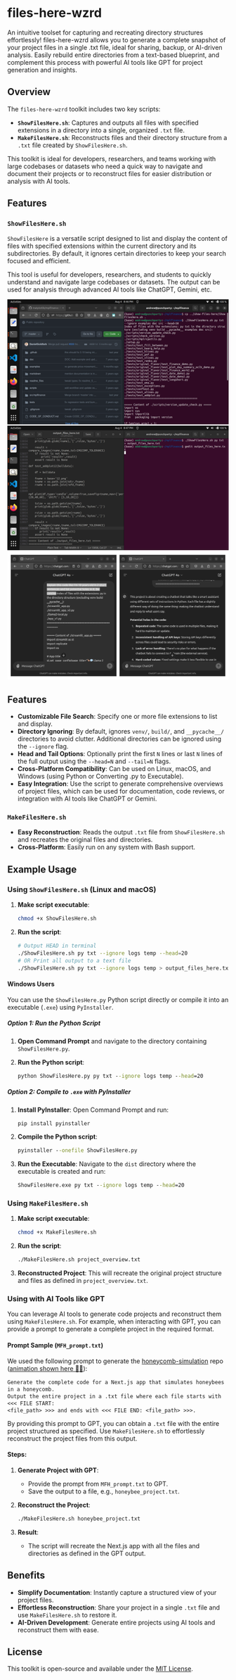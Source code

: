 # files-here-wzrd

An intuitive toolset for capturing and recreating directory structures effortlessly! files-here-wzrd allows you to generate a complete snapshot of your project files in a single .txt file, ideal for sharing, backup, or AI-driven analysis. Easily rebuild entire directories from a text-based blueprint, and complement this process with powerful AI tools like GPT for project generation and insights.

## Overview

The `files-here-wzrd` toolkit includes two key scripts:

- **`ShowFilesHere.sh`**: Captures and outputs all files with specified extensions in a directory into a single, organized `.txt` file.
- **`MakeFilesHere.sh`**: Reconstructs files and their directory structure from a `.txt` file created by `ShowFilesHere.sh`.

This toolkit is ideal for developers, researchers, and teams working with large codebases or datasets who need a quick way to navigate and document their projects or to reconstruct files for easier distribution or analysis with AI tools.

## Features

### `ShowFilesHere.sh`

`ShowFilesHere` is a versatile script designed to list and display the content of files with specified extensions within the current directory and its subdirectories. By default, it ignores certain directories to keep your search focused and efficient.

This tool is useful for developers, researchers, and students to quickly understand and navigate large codebases or datasets. The output can be used for analysis through advanced AI tools like ChatGPT, Gemini, etc.

![Script in Action](img/mplfinance-1.png)
![Script in Action](img/mplfinance-2.png)
![Script in Action](img/to-gpt.png)

## Features

- **Customizable File Search**: Specify one or more file extensions to list and display.
- **Directory Ignoring**: By default, ignores `venv/`, `build/`, and `__pycache__/` directories to avoid clutter. Additional directories can be ignored using the `--ignore` flag.
- **Head and Tail Options**: Optionally print the first `N` lines or last `N` lines of the full output using the `--head=N` and `--tail=N` flags.
- **Cross-Platform Compatibility**: Can be used on Linux, macOS, and Windows (using Python or Converting .py to Executable).
- **Easy Integration**: Use the script to generate comprehensive overviews of project files, which can be used for documentation, code reviews, or integration with AI tools like ChatGPT or Gemini.


### `MakeFilesHere.sh`

- **Easy Reconstruction**: Reads the output `.txt` file from `ShowFilesHere.sh` and recreates the original files and directories.
- **Cross-Platform**: Easily run on any system with Bash support.

## Example Usage

### Using `ShowFilesHere.sh` (Linux and macOS)

1. **Make script executable**:
    ```sh
    chmod +x ShowFilesHere.sh
    ```

2. **Run the script**:
    ```sh
    # Output HEAD in terminal
    ./ShowFilesHere.sh py txt --ignore logs temp --head=20 
    # OR Print all output to a text file
    ./ShowFilesHere.sh py txt --ignore logs temp > output_files_here.txt
    ```

#### Windows Users 
You can use the `ShowFilesHere.py` Python script directly or compile it into an executable (`.exe`) using `PyInstaller`.

##### Option 1: Run the Python Script

1. **Open Command Prompt** and navigate to the directory containing `ShowFilesHere.py`.

2. **Run the Python script**:
    ```cmd
    python ShowFilesHere.py py txt --ignore logs temp --head=20
    ```

##### Option 2: Compile to `.exe` with PyInstaller

1. **Install PyInstaller**:
    Open Command Prompt and run:
    ```cmd
    pip install pyinstaller
    ```

2. **Compile the Python script**:
    ```cmd
    pyinstaller --onefile ShowFilesHere.py
    ```

3. **Run the Executable**:
   Navigate to the `dist` directory where the executable is created and run:
    ```cmd
    ShowFilesHere.exe py txt --ignore logs temp --head=20
    ```


### Using `MakeFilesHere.sh`

1. **Make script executable**:
    ```bash
    chmod +x MakeFilesHere.sh
    ```

2. **Run the script**:
    ```bash
    ./MakeFilesHere.sh project_overview.txt
    ```

3. **Reconstructed Project**: This will recreate the original project structure and files as defined in `project_overview.txt`.

### Using with AI Tools like GPT

You can leverage AI tools to generate code projects and reconstruct them using `MakeFilesHere.sh`. For example, when interacting with GPT, you can provide a prompt to generate a complete project in the required format.

#### Prompt Sample (`MFH_prompt.txt`)

We used the following prompt to generate the [honeycomb-simulation](https://github.com/andrewrgarcia/honeycomb-simulation) repo ([animation shown here 🍯🐝](https://honeycombsim.vercel.app)):


```
Generate the complete code for a Next.js app that simulates honeybees in a honeycomb. 
Output the entire project in a .txt file where each file starts with <<< FILE START: 
<file_path> >>> and ends with <<< FILE END: <file_path> >>>.
```

By providing this prompt to GPT, you can obtain a `.txt` file with the entire project structured as specified. Use `MakeFilesHere.sh` to effortlessly reconstruct the project files from this output.


#### Steps:

1. **Generate Project with GPT**:
   - Provide the prompt from `MFH_prompt.txt` to GPT.
   - Save the output to a file, e.g., `honeybee_project.txt`.

2. **Reconstruct the Project**:
   ```bash
   ./MakeFilesHere.sh honeybee_project.txt
   ```

3. **Result**:
   - The script will recreate the Next.js app with all the files and directories as defined in the GPT output.

## Benefits

- **Simplify Documentation**: Instantly capture a structured view of your project files.
- **Effortless Reconstruction**: Share your project in a single `.txt` file and use `MakeFilesHere.sh` to restore it.
- **AI-Driven Development**: Generate entire projects using AI tools and reconstruct them with ease.

## License

This toolkit is open-source and available under the [MIT License](LICENSE).

